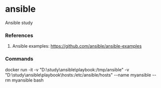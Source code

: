 # ansible
Ansible study


### References

1. Ansible examples: https://github.com/ansible/ansible-examples

### Commands

docker run -it -v "D:\study\ansible\playbook:/tmp/ansible" -v  "D:\study\ansible\playbook\hosts:/etc/ansible/hosts" --name myansible --rm    myansible  bash


